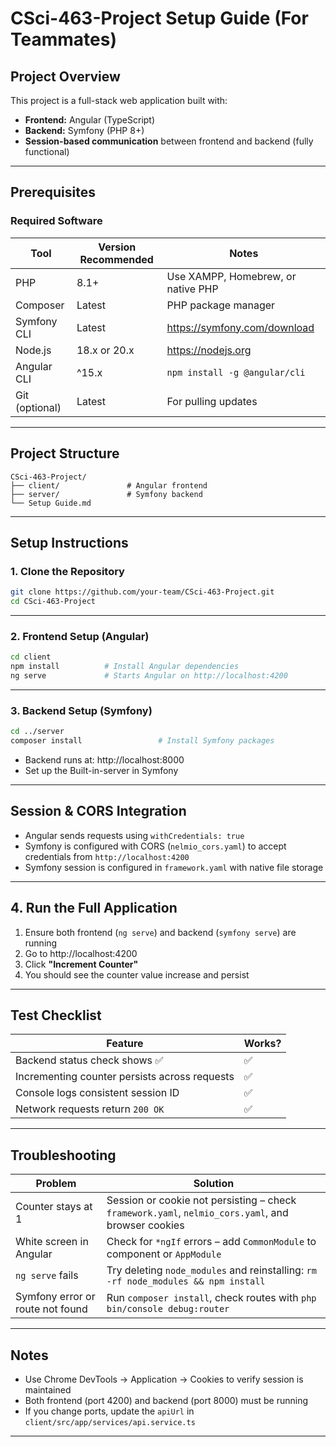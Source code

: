 # CSci-463-Project Setup Guide (For Teammates)

## Project Overview
This project is a full-stack web application built with:

- **Frontend:** Angular (TypeScript)
- **Backend:** Symfony (PHP 8+)
- **Session-based communication** between frontend and backend (fully functional)

---

## Prerequisites

### Required Software

| Tool            | Version Recommended | Notes |
|-----------------|---------------------|-------|
| PHP             | 8.1+                | Use XAMPP, Homebrew, or native PHP |
| Composer        | Latest              | PHP package manager |
| Symfony CLI     | Latest              | https://symfony.com/download |
| Node.js         | 18.x or 20.x        | https://nodejs.org |
| Angular CLI     | ^15.x               | `npm install -g @angular/cli` |
| Git (optional)  | Latest              | For pulling updates |

---

## Project Structure

```
CSci-463-Project/
├── client/               # Angular frontend
├── server/               # Symfony backend
└── Setup Guide.md             
```

---

## Setup Instructions

### 1. Clone the Repository

```bash
git clone https://github.com/your-team/CSci-463-Project.git
cd CSci-463-Project
```

---

### 2. Frontend Setup (Angular)

```bash
cd client
npm install          # Install Angular dependencies
ng serve             # Starts Angular on http://localhost:4200
```

---

### 3. Backend Setup (Symfony)

```bash
cd ../server
composer install                 # Install Symfony packages
```

- Backend runs at: http://localhost:8000
- Set up the Built-in-server in Symfony

---

## Session & CORS Integration

- Angular sends requests using `withCredentials: true`
- Symfony is configured with CORS (`nelmio_cors.yaml`) to accept credentials from `http://localhost:4200`
- Symfony session is configured in `framework.yaml` with native file storage

---

##  4. Run the Full Application

1. Ensure both frontend (`ng serve`) and backend (`symfony serve`) are running
2. Go to http://localhost:4200
3. Click **"Increment Counter"**
4. You should see the counter value increase and persist

---

## Test Checklist

| Feature                                      | Works? |
|---------------------------------------------|--------|
| Backend status check shows ✅               | ✅     |
| Incrementing counter persists across requests | ✅     |
| Console logs consistent session ID          | ✅     |
| Network requests return `200 OK`            | ✅     |

---

## Troubleshooting

| Problem                                  | Solution |
|------------------------------------------|----------|
| Counter stays at 1                       | Session or cookie not persisting – check `framework.yaml`, `nelmio_cors.yaml`, and browser cookies |
| White screen in Angular                  | Check for `*ngIf` errors – add `CommonModule` to component or `AppModule` |
| `ng serve` fails                         | Try deleting `node_modules` and reinstalling: `rm -rf node_modules && npm install` |
| Symfony error or route not found         | Run `composer install`, check routes with `php bin/console debug:router` |

---

## Notes

- Use Chrome DevTools → Application → Cookies to verify session is maintained
- Both frontend (port 4200) and backend (port 8000) must be running
- If you change ports, update the `apiUrl` in `client/src/app/services/api.service.ts`

---